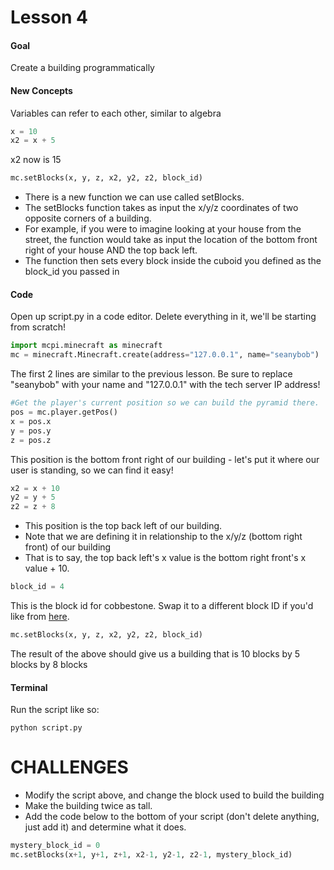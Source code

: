 # Lesson 4

#### Goal
Create a building programmatically

#### New Concepts

Variables can refer to each other, similar to algebra
```python
x = 10
x2 = x + 5
```
x2 now is 15

```python
mc.setBlocks(x, y, z, x2, y2, z2, block_id)
```

- There is a new function we can use called setBlocks.
- The setBlocks function takes as input the x/y/z coordinates of two opposite corners of a building.
- For example, if you were to imagine looking at your house from the street, the function would take as input the location of the bottom front right of your house AND the top back left.
- The function then sets every block inside the cuboid you defined as the block_id you passed in

#### Code
Open up script.py in a code editor. Delete everything in it, we'll be starting from scratch!

```python
import mcpi.minecraft as minecraft
mc = minecraft.Minecraft.create(address="127.0.0.1", name="seanybob")
```
The first 2 lines are similar to the previous lesson. Be sure to replace "seanybob" with your name and "127.0.0.1" with the tech server IP address!

```python
#Get the player's current position so we can build the pyramid there.
pos = mc.player.getPos()
x = pos.x
y = pos.y
z = pos.z
```

This position is the bottom front right of our building - let's put it where our user is standing, so we can find it easy!

```python
x2 = x + 10
y2 = y + 5
z2 = z + 8
```

- This position is the top back left of our building.
- Note that we are defining it in relationship to the x/y/z (bottom right front) of our building
- That is to say, the top back left's x value is the bottom right front's x value + 10.

```python
block_id = 4
```
This is the block id for cobbestone. Swap it to a different block ID if you'd like from [here](http://minecraft-ids.grahamedgecombe.com/).

```python
mc.setBlocks(x, y, z, x2, y2, z2, block_id)
```
The result of the above should give us a building that is 10 blocks by 5 blocks by 8 blocks

#### Terminal

Run the script like so:
```shell
python script.py
```

# CHALLENGES

- Modify the script above, and change the block used to build the building
- Make the building twice as tall.
- Add the code below to the bottom of your script (don't delete anything, just add it) and determine what it does.
```python
mystery_block_id = 0
mc.setBlocks(x+1, y+1, z+1, x2-1, y2-1, z2-1, mystery_block_id)
```

